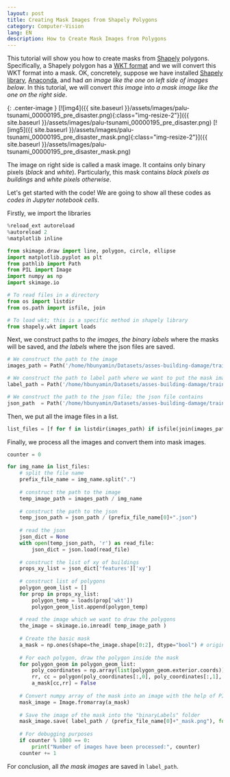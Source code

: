 ```yaml
---
layout: post
title: Creating Mask Images from Shapely Polygons
category: Computer-Vision
lang: EN
description: How to Create Mask Images from Polygons
---
```


This tutorial will show you how to create masks from [Shapely](https://shapely.readthedocs.io/en/stable/manual.html) polygons. Specifically, a Shapely polygon has a [WKT format](https://en.wikipedia.org/wiki/Well-known_text_representation_of_geometry) and we will convert this WKT format into a mask. OK, concretely, suppose we have installed [Shapely library](https://pypi.org/project/Shapely), [Anaconda](https://www.anaconda.com/distribution), and had _an image like the one on left side of images below_. In this tutorial, we will convert _this image_ into _a mask image like the one on the right side_. 

{: .center-image }
[![img4]({{ site.baseurl }}/assets/images/palu-tsunami_00000195_pre_disaster.png){:class="img-resize-2"}]({{ site.baseurl }}/assets/images/palu-tsunami_00000195_pre_disaster.png)
[![img5]({{ site.baseurl }}/assets/images/palu-tsunami_00000195_pre_disaster_mask.png){:class="img-resize-2"}]({{ site.baseurl }}/assets/images/palu-tsunami_00000195_pre_disaster_mask.png)

The image on right side is called a mask image. It contains only binary pixels (_black_ and _white_). Particularly, this mask contains _black pixels as buildings_ and _white pixels otherwise_. 

Let's get started with the code!
We are going to show all these codes as _codes in Jupyter notebook cells_. 

Firstly, we import the libraries
```python
%reload_ext autoreload
%autoreload 2
%matplotlib inline

from skimage.draw import line, polygon, circle, ellipse
import matplotlib.pyplot as plt
from pathlib import Path
from PIL import Image
import numpy as np
import skimage.io

# To read files in a directory
from os import listdir
from os.path import isfile, join

# To load wkt; this is a specific method in shapely library 
from shapely.wkt import loads
```

Next, we construct paths to _the images_, _the binary labels_ where the masks will be saved, and _the labels_ where the json files are saved. 

```python
# We construct the path to the image 
images_path = Path('/home/hbunyamin/Datasets/asses-building-damage/train/images')

# We construct the path to label path where we want to put the mask image 
label_path = Path('/home/hbunyamin/Datasets/asses-building-damage/train/binaryLabels')

# We construct the path to the json file; the json file contains 
json_path  = Path('/home/hbunyamin/Datasets/asses-building-damage/train/labels')
```

Then, we put all the image files in a list.

```python
list_files = [f for f in listdir(images_path) if isfile(join(images_path, f))]
```

Finally, we process all the images and convert them into mask images.

```python
counter = 0

for img_name in list_files:
    # split the file name
    prefix_file_name = img_name.split(".")
    
    # construct the path to the image
    temp_image_path = images_path / img_name    
    
    # construct the path to the json    
    temp_json_path = json_path / (prefix_file_name[0]+".json")
    
    # read the json
    json_dict = None 
    with open(temp_json_path, 'r') as read_file:
        json_dict = json.load(read_file)  
    
    # construct the list of xy of buildings
    props_xy_list = json_dict['features']['xy']     
    
    # construct list of polygons 
    polygon_geom_list = []
    for prop in props_xy_list:
        polygon_temp = loads(prop['wkt'])
        polygon_geom_list.append(polygon_temp)    
    
    # read the image which we want to draw the polygons
    the_image = skimage.io.imread( temp_image_path )    
    
    # Create the basic mask
    a_mask = np.ones(shape=the_image.shape[0:2], dtype="bool") # original
    
    # For each polygon, draw the polygon inside the mask
    for polygon_geom in polygon_geom_list:
        poly_coordinates = np.array(list(polygon_geom.exterior.coords))
        rr, cc = polygon(poly_coordinates[:,0], poly_coordinates[:,1], the_image.shape)
        a_mask[cc,rr] = False        
    
    # Convert numpy array of the mask into an image with the help of PIL
    mask_image = Image.fromarray(a_mask)
    
    # Save the image of the mask into the "binaryLabels" folder 
    mask_image.save( label_path / (prefix_file_name[0]+"_mask.png"), format="PNG" )
    
    # For debugging purposes
    if counter % 1000 == 0:
        print("Number of images have been processed:", counter)
    counter += 1
```

For conclusion, all _the mask images_ are saved in `label_path`. 